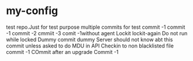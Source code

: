# my-config

test repo.Just for test purpose
multiple commits for test
commit -1
commit -1
commit -2
cmmiit -3
comit -1without agent
Lockit
lockit-again
Do not run while locked
Dummy commit
dummy
Server should not know abt this commit unless asked to do MDU in API
Checkin to non blacklisted file
commit -1
COmmit after an upgrade
Commit -1
